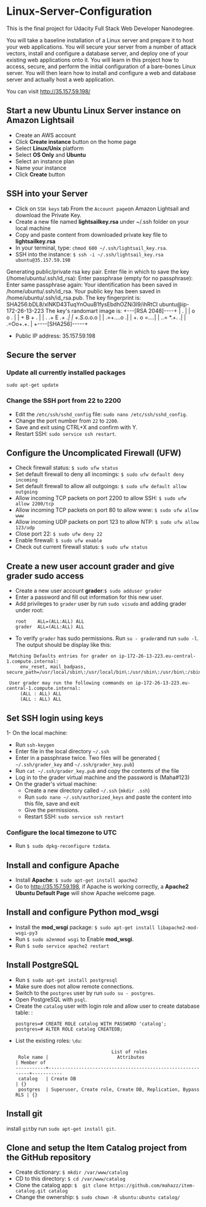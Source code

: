 # Linux-Server-Configuration
This is the final project for Udacity Full Stack Web Developer Nanodegree.

You will take a baseline installation of a Linux server and prepare it to host your web applications. You will secure your server from a number of attack vectors, install and configure a database server, and deploy one of your existing web applications onto it.
You will learn in this project how to access, secure, and perform the initial configuration of a bare-bones Linux server. You will then learn how to install and configure a web and database server and actually host a web application.

You can visit http://35.157.59.198/ 

## Start a new Ubuntu Linux Server instance on Amazon Lightsail
- Create an AWS account
- Click **Create instance** button on the home page
- Select **Linux/Unix** platform
- Select **OS Only** and **Ubuntu**
- Select an instance plan
- Name your instance
- Click **Create** button

## SSH into your Server
- Click on `SSH keys` tab From the `Account page`on Amazon Lightsail and download the Private Key.
- Create a new file named **lightsailkey.rsa** under ~/.ssh folder on your local machine
- Copy and paste content from downloaded private key file to **lightsailkey.rsa**
- In your terminal, type: `chmod 600 ~/.ssh/lightsail_key.rsa`.
- SSH into the instance: `$ ssh -i ~/.ssh/lightsail_key.rsa ubuntu@35.157.59.198`

Generating public/private rsa key pair.
Enter file in which to save the key (/home/ubuntu/.ssh/id_rsa):
Enter passphrase (empty for no passphrase):
Enter same passphrase again:
Your identification has been saved in /home/ubuntu/.ssh/id_rsa.
Your public key has been saved in /home/ubuntu/.ssh/id_rsa.pub.
The key fingerprint is:
SHA256:bDL8/xlNKD43TuqYnOuuB1fysEbdhOZNi3l9/ihRtCI ubuntu@ip-172-26-13-223
The key's randomart image is:
+---[RSA 2048]----+
|           .     |
|          o o .  |
|         + B + . |
|     . .+ E *.+ .|
|      +.S*.o.o.o |
|      .=+....o  .|
|       +. o =....|
|       ..= *.+. .|
|      .=Oo+.+.   |
+----[SHA256]-----+

* Public IP address: 35.157.59.198

## Secure the server

###  Update all currently installed packages

```
sudo apt-get update
```

###  Change the SSH port from 22 to 2200

- Edit the `/etc/ssh/sshd_config` file: `sudo nano /etc/ssh/sshd_config`.
- Change the port number from `22` to `2200`.
- Save and exit using CTRL+X and confirm with Y.
- Restart SSH: `sudo service ssh restart`.

##  Configure the Uncomplicated Firewall (UFW)

- Check firewall status: `$ sudo ufw status`
- Set default firewall to deny all incomings: `$ sudo ufw default deny incoming`
- Set default firewall to allow all outgoings: `$ sudo ufw default allow outgoing`
- Allow incoming TCP packets on port 2200 to allow SSH: `$ sudo ufw allow 2200/tcp`
- Allow incoming TCP packets on port 80 to allow www: `$ sudo ufw allow www`
- Allow incoming UDP packets on port 123 to allow NTP: `$ sudo ufw allow 123/udp`
- Close port 22: `$ sudo ufw deny 22`
- Enable firewall: `$ sudo ufw enable`
- Check out current firewall status: `$ sudo ufw status`

## Create a new user account **grader** and give **grader** sudo access
- Create a new user account **grader**:`$ sudo adduser grader` 
- Enter a password and fill out information for this new user.
- Add privileges to `grader` user by run `sudo visudo` and adding grader under root:
  ```
  root    ALL=(ALL:ALL) ALL
  grader  ALL=(ALL:ALL) ALL
  ```
- To verify `grader` has sudo permissions. Run `su - grader`and run `sudo -l`. The output should be display like this:
 ```
  Matching Defaults entries for grader on ip-172-26-13-223.eu-central-1.compute.internal:
      env_reset, mail_badpass, secure_path=/usr/local/sbin\:/usr/local/bin\:/usr/sbin\:/usr/bin\:/sbin\:/bin\:/snap/bin
  
  User grader may run the following commands on ip-172-26-13-223.eu-central-1.compute.internal:
      (ALL : ALL) ALL
      (ALL : ALL) ALL
  ```

## Set SSH login using keys
1- On the local machine:
  - Run `ssh-keygen`
  - Enter file in the local directory `~/.ssh`
  - Enter in a passphrase twice. Two files will be generated (  `~/.ssh/grader_key` and `~/.ssh/grader_key.pub`)
  - Run `cat ~/.ssh/grader_key.pub` and copy the contents of the file
  - Log in to the grader virtual machine and the password is (Maha#123)
- On the grader's virtual machine:
  - Create a new directory called `~/.ssh` (`mkdir .ssh`)
  - Run `sudo nano ~/.ssh/authorized_keys` and paste the content into this file, save and exit
  - Give the permissions.
  - Restart SSH: `sudo service ssh restart`
  

###  Configure the local timezone to UTC

- Run `$ sudo dpkg-reconfigure tzdata`.

## Install and configure Apache
- Install **Apache**: `$ sudo apt-get install apache2`
- Go to http://35.157.59.198, if Apache is working correctly, a **Apache2 Ubuntu Default Page** will show Apache welcome page.

## Install and configure Python mod_wsgi
- Install the **mod_wsgi** package: `$ sudo apt-get install libapache2-mod-wsgi-py3`
- Run `$ sudo a2enmod wsgi` to Enable **mod_wsgi**.
- Run `$ sudo service apache2 restart`


## Install PostgreSQL
- Run `$ sudo apt-get install postgresql`
- Make sure does not allow remote connections.
- Switch to the `postgres` user by run `sudo su - postgres`.
- Open PostgreSQL with `psql`.
- Create the `catalog` user with login role and allow user to create database table: :
  ```
  postgres=# CREATE ROLE catalog WITH PASSWORD 'catalog';
  postgres=# ALTER ROLE catalog CREATEDB;
  ```
- List the existing roles: `\du`:
  ```
                                     List of roles
   Role name |                         Attributes                         | Member of 
  -----------+------------------------------------------------------------+-----------
   catalog   | Create DB                                                  | {}
   postgres  | Superuser, Create role, Create DB, Replication, Bypass RLS | {}
  ```
## Install git
install `git`by run `sudo apt-get install git`.

## Clone and setup the Item Catalog project from the GitHub repository
- Create dictionary: `$ mkdir /var/www/catalog`
- CD to this directory: `$ cd /var/www/catalog`
- Clone the catalog app: `$  git clone https://github.com/mahazz/item-catalog.git catalog`
- Change the ownership: `$ sudo chown -R ubuntu:ubuntu catalog/`
